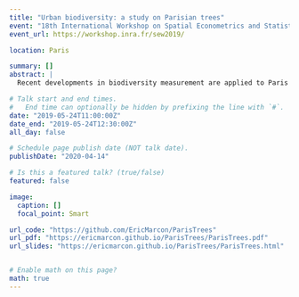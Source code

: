 ```yaml
---
title: "Urban biodiversity: a study on Parisian trees"
event: "18th International Workshop on Spatial Econometrics and Statistics"
event_url: https://workshop.inra.fr/sew2019/

location: Paris

summary: []
abstract: |
  Recent developments in biodiversity measurement are applied to Paris trees data to explore the biodiversity of trees.

# Talk start and end times.
#   End time can optionally be hidden by prefixing the line with `#`.
date: "2019-05-24T11:00:00Z"
date_end: "2019-05-24T12:30:00Z"
all_day: false

# Schedule page publish date (NOT talk date).
publishDate: "2020-04-14"

# Is this a featured talk? (true/false)
featured: false

image:
  caption: []
  focal_point: Smart

url_code: "https://github.com/EricMarcon/ParisTrees"
url_pdf: "https://ericmarcon.github.io/ParisTrees/ParisTrees.pdf"
url_slides: "https://ericmarcon.github.io/ParisTrees/ParisTrees.html"


# Enable math on this page?
math: true
---
```

